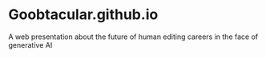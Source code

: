 # Goobtacular.github.io
A web presentation about the future of human editing careers in the face of generative AI
